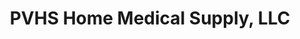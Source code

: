 ---
title: "PVHS Home Medical Supply, LLC"
url: /fort-collins/pvhs-home-medical-supply-llc/
shop: Sanitätshaus
---